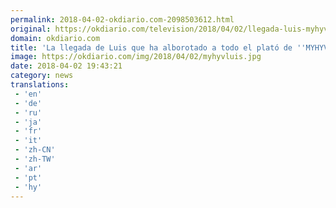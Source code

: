 ```yaml
---
permalink: 2018-04-02-okdiario.com-2098503612.html
original: https://okdiario.com/television/2018/04/02/llegada-luis-myhyv-2055531
domain: okdiario.com
title: 'La llegada de Luis que ha alborotado a todo el plató de ''MYHYV'''
image: https://okdiario.com/img/2018/04/02/myhyvluis.jpg
date: 2018-04-02 19:43:21
category: news
translations: 
 - 'en'
 - 'de'
 - 'ru'
 - 'ja'
 - 'fr'
 - 'it'
 - 'zh-CN'
 - 'zh-TW'
 - 'ar'
 - 'pt'
 - 'hy'
---
```


